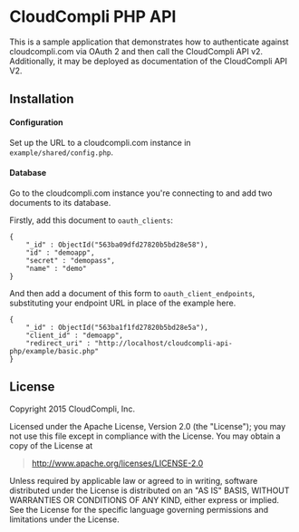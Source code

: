 # CloudCompli PHP API

This is a sample application that demonstrates how to authenticate against cloudcompli.com via OAuth 2 and then call the CloudCompli API v2. Additionally, it may be deployed as documentation of the CloudCompli API V2.

## Installation

#### Configuration

Set up the URL to a cloudcompli.com instance in `example/shared/config.php`.

#### Database

Go to the cloudcompli.com instance you're connecting to and add two documents to its database.

Firstly, add this document to `oauth_clients`:

```
{
    "_id" : ObjectId("563ba09dfd27820b5bd28e58"),
    "id" : "demoapp",
    "secret" : "demopass",
    "name" : "demo"
}
```

And then add a document of this form to `oauth_client_endpoints`, substituting your endpoint URL in place of the example here.

```
{
    "_id" : ObjectId("563ba1f1fd27820b5bd28e5a"),
    "client_id" : "demoapp",
    "redirect_uri" : "http://localhost/cloudcompli-api-php/example/basic.php"
}
```

## License

Copyright 2015 CloudCompli, Inc.

Licensed under the Apache License, Version 2.0 (the "License"); you may not use this file except in compliance with the License. You may obtain a copy of the License at

> http://www.apache.org/licenses/LICENSE-2.0

Unless required by applicable law or agreed to in writing, software distributed under the License is distributed on an "AS IS" BASIS, WITHOUT WARRANTIES OR CONDITIONS OF ANY KIND, either express or implied. See the License for the specific language governing permissions and limitations under the License.